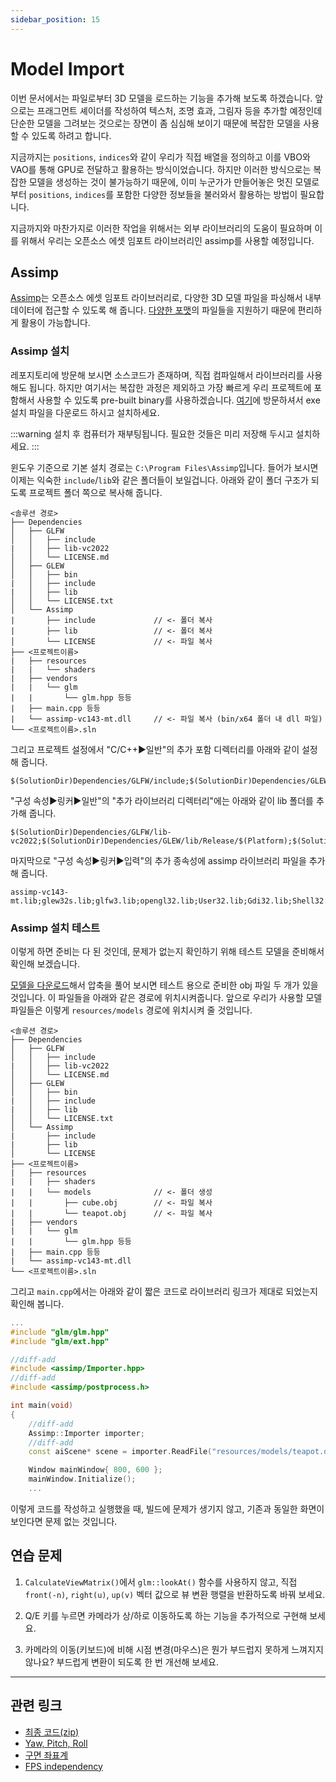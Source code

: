 ```yaml
---
sidebar_position: 15
---
```


# Model Import

이번 문서에서는 파일로부터 3D 모델을 로드하는 기능을 추가해 보도록 하겠습니다. 앞으로는 프래그먼트 셰이더를 작성하여 텍스처, 조명 효과, 그림자 등을 추가할 예정인데 단순한 모델을 그려보는 것으로는 장면이 좀 심심해 보이기 때문에 복잡한 모델을 사용할 수 있도록 하려고 합니다.

지금까지는 `positions`, `indices`와 같이 우리가 직접 배열을 정의하고 이를 VBO와 VAO를 통해 GPU로 전달하고 활용하는 방식이었습니다. 하지만 이러한 방식으로는 복잡한 모델을 생성하는 것이 불가능하기 때문에, 이미 누군가가 만들어놓은 멋진 모델로부터 `positions`, `indices`를 포함한 다양한 정보들을 불러와서 활용하는 방법이 필요합니다.

지금까지와 마찬가지로 이러한 작업을 위해서는 외부 라이브러리의 도움이 필요하며 이를 위해서 우리는 오픈소스 에셋 임포트 라이브러리인 assimp를 사용할 예정입니다.

## Assimp

[Assimp](https://github.com/assimp/assimp)는 오픈소스 에셋 임포트 라이브러리로, 다양한 3D 모델 파일을 파싱해서 내부 데이터에 접근할 수 있도록 해 줍니다. [다양한 포맷](https://github.com/assimp/assimp/blob/master/doc/Fileformats.md)의 파일들을 지원하기 때문에 편리하게 활용이 가능합니다.

### Assimp 설치

레포지토리에 방문해 보시면 소스코드가 존재하며, 직접 컴파일해서 라이브러리를 사용해도 됩니다. 하지만 여기서는 복잡한 과정은 제외하고 가장 빠르게 우리 프로젝트에 포함해서 사용할 수 있도록 pre-built binary를 사용하겠습니다. [여기](https://kimkulling.itch.io/the-asset-importer-lib)에 방문하셔서 exe 설치 파일을 다운로드 하시고 설치하세요.

:::warning
설치 후 컴퓨터가 재부팅됩니다. 필요한 것들은 미리 저장해 두시고 설치하세요.
:::

윈도우 기준으로 기본 설치 경로는 `C:\Program Files\Assimp`입니다. 들어가 보시면 이제는 익숙한 `include`/`lib`와 같은 폴더들이 보일겁니다. 아래와 같이 폴더 구조가 되도록 프로젝트 폴더 쪽으로 복사해 줍니다.

```
<솔루션 경로>
├── Dependencies
│   ├── GLFW
│   │   ├── include
|   │   ├── lib-vc2022
│   │   └── LICENSE.md
│   ├── GLEW
│   │   ├── bin
|   │   ├── include
|   │   ├── lib
│   │   └── LICENSE.txt
│   └── Assimp
|       ├── include             // <- 폴더 복사
|       ├── lib                 // <- 폴더 복사
│       └── LICENSE             // <- 파일 복사
├── <프로젝트이름>
|   ├── resources               
|   |   └── shaders             
|   ├── vendors                 
|   |   └── glm                 
|   |       └── glm.hpp 등등
|   ├── main.cpp 등등
|   └── assimp-vc143-mt.dll     // <- 파일 복사 (bin/x64 폴더 내 dll 파일)
└── <프로젝트이름>.sln
```

그리고 프로젝트 설정에서 "C/C++▶일반"의 추가 포함 디렉터리를 아래와 같이 설정해 줍니다.

```
$(SolutionDir)Dependencies/GLFW/include;$(SolutionDir)Dependencies/GLEW/include;$(ProjectDir)/vendors;$(SolutionDir)Dependencies/Assimp/include
```

"구성 속성▶링커▶일반"의 "추가 라이브러리 디렉터리"에는 아래와 같이 lib 폴더를 추가해 줍니다.

```
$(SolutionDir)Dependencies/GLFW/lib-vc2022;$(SolutionDir)Dependencies/GLEW/lib/Release/$(Platform);$(SolutionDir)Dependencies/Assimp/lib/$(Platform)
```

마지막으로 "구성 속성▶링커▶입력"의 추가 종속성에 assimp 라이브러리 파일을 추가해 줍니다.

```
assimp-vc143-mt.lib;glew32s.lib;glfw3.lib;opengl32.lib;User32.lib;Gdi32.lib;Shell32.lib
```

### Assimp 설치 테스트

이렇게 하면 준비는 다 된 것인데, 문제가 없는지 확인하기 위해 테스트 모델을 준비해서 확인해 보겠습니다.

[모델을 다운로드](./assets/16_model_import/src/models.zip)해서 압축을 풀어 보시면 테스트 용으로 준비한 obj 파일 두 개가 있을 것입니다. 이 파일들을 아래와 같은 경로에 위치시켜줍니다. 앞으로 우리가 사용할 모델 파일들은 이렇게 `resources/models` 경로에 위치시켜 줄 것입니다.

```
<솔루션 경로>
├── Dependencies
│   ├── GLFW
│   │   ├── include
|   │   ├── lib-vc2022
│   │   └── LICENSE.md
│   ├── GLEW
│   │   ├── bin
|   │   ├── include
|   │   ├── lib
│   │   └── LICENSE.txt
│   └── Assimp
|       ├── include             
|       ├── lib                 
│       └── LICENSE             
├── <프로젝트이름>
|   ├── resources               
|   |   ├── shaders             
|   |   └── models              // <- 폴더 생성             
|   |       ├── cube.obj        // <- 파일 복사
|   |       └── teapot.obj      // <- 파일 복사
|   ├── vendors                 
|   |   └── glm                 
|   |       └── glm.hpp 등등
|   ├── main.cpp 등등
|   └── assimp-vc143-mt.dll     
└── <프로젝트이름>.sln
```

그리고 `main.cpp`에서는 아래와 같이 짧은 코드로 라이브러리 링크가 제대로 되었는지 확인해 봅니다.

```cpp title="main.cpp"
...
#include "glm/glm.hpp"
#include "glm/ext.hpp"

//diff-add
#include <assimp/Importer.hpp>
//diff-add
#include <assimp/postprocess.h>

int main(void)
{
    //diff-add
    Assimp::Importer importer;
    //diff-add
    const aiScene* scene = importer.ReadFile("resources/models/teapot.obj", aiProcess_Triangulate);

    Window mainWindow{ 800, 600 };
    mainWindow.Initialize();
    ...
```

이렇게 코드를 작성하고 실행했을 때, 빌드에 문제가 생기지 않고, 기존과 동일한 화면이 보인다면 문제 없는 것입니다. 




## 연습 문제

1. `CalculateViewMatrix()`에서 `glm::lookAt()` 함수를 사용하지 않고, 직접 `front(-n)`, `right(u)`, `up(v)` 벡터 값으로 뷰 변환 행렬을 반환하도록 바꿔 보세요.

2. Q/E 키를 누르면 카메라가 상/하로 이동하도록 하는 기능을 추가적으로 구현해 보세요.

3. 카메라의 이동(키보드)에 비해 시점 변경(마우스)은 뭔가 부드럽지 못하게 느껴지지 않나요? 부드럽게 변환이 되도록 한 번 개선해 보세요.

---

## 관련 링크

- [최종 코드(zip)](./assets/14_interactive_camera/src/src.zip)
- [Yaw, Pitch, Roll](https://en.wikipedia.org/wiki/Aircraft_principal_axes)
- [구면 좌표계](https://en.wikipedia.org/wiki/Spherical_coordinate_system)
- [FPS independency](https://webgl2fundamentals.org/webgl/lessons/ko/webgl-animation.html)